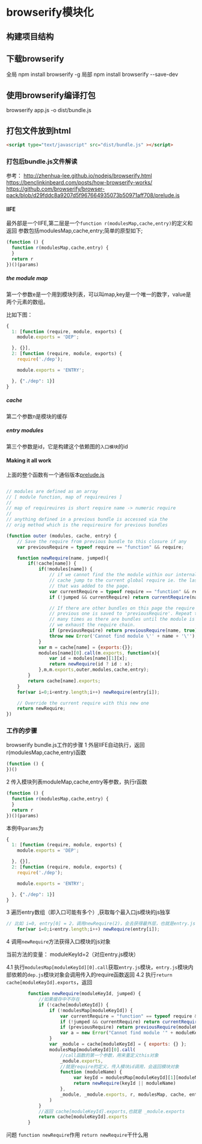 
# browserify模块化

## 构建项目结构

## 下载browserify

全局 npm install browserify -g
局部 npm install browserify --save-dev

## 使用browserify编译打包

browserify app.js -o dist/bundle.js

## 打包文件放到html

```html
<script type="text/javascript" src="dist/bundle.js" ></script>
```

### 打包后bundle.js文件解读

参考：
<http://zhenhua-lee.github.io/nodejs/browserify.html>
<https://benclinkinbeard.com/posts/how-browserify-works/>
<https://github.com/browserify/browser-pack/blob/d29fddc8a9207d5f967664935073b50971aff708/prelude.js>

#### IIFE

最外部是一个IIFE,第二层是一个`function r(modulesMap,cache,entry)`的定义和返回
参数包括modulesMap,cache,entry;简单的原型如下;

```javascript
(function () { 
  function r(modulesMap,cache,entry) { 
  }
  return r 
})()(params)
```

##### the module map

第一个参数e是一个用到模块列表，可以叫map,key是一个唯一的数字，value是两个元素的数组。

比如下图：

```javascript
{
  1: [function (require, module, exports) {
    module.exports = 'DEP';

  }, {}],
  2: [function (require, module, exports) {
    require('./dep');

    module.exports = 'ENTRY';

  }, {"./dep": 1}]
}
```

##### cache

第二个参数n是模块的缓存

##### entry modules

第三个参数是id，它是构建这个依赖图的`入口模块`的id

#### Making it all work

上面的整个函数有一个通俗版本[prelude.js](https://github.com/browserify/browser-pack/blob/d29fddc8a9207d5f967664935073b50971aff708/prelude.js)

```javascript

// modules are defined as an array
// [ module function, map of requireuires ]
//
// map of requireuires is short require name -> numeric require
//
// anything defined in a previous bundle is accessed via the
// orig method which is the requireuire for previous bundles

(function outer (modules, cache, entry) {
    // Save the require from previous bundle to this closure if any
    var previousRequire = typeof require == "function" && require;

    function newRequire(name, jumped){
        if(!cache[name]) {
            if(!modules[name]) {
                // if we cannot find the the module within our internal map or
                // cache jump to the current global require ie. the last bundle
                // that was added to the page.
                var currentRequire = typeof require == "function" && require;
                if (!jumped && currentRequire) return currentRequire(name, true);

                // If there are other bundles on this page the require from the
                // previous one is saved to 'previousRequire'. Repeat this as
                // many times as there are bundles until the module is found or
                // we exhaust the require chain.
                if (previousRequire) return previousRequire(name, true);
                throw new Error('Cannot find module \'' + name + '\'');
            }
            var m = cache[name] = {exports:{}};
            modules[name][0].call(m.exports, function(x){
                var id = modules[name][1][x];
                return newRequire(id ? id : x);
            },m,m.exports,outer,modules,cache,entry);
        }
        return cache[name].exports;
    }
    for(var i=0;i<entry.length;i++) newRequire(entry[i]);

    // Override the current require with this new one
    return newRequire;
})
```

### 工作的步骤

browserify bundle.js工作的步骤
1 外层IIFE自动执行，返回r(modulesMap,cache,entry)函数

```javascript
(function () {  
})()
```

2 传入模块列表moduleMap,cache,entry等参数，执行r函数

```javascript
(function () { 
  function r(modulesMap,cache,entry) { 
  }
  return r 
})()(params)
```

本例中`params`为

```javascript
{
  1: [function (require, module, exports) {
    module.exports = 'DEP';

  }, {}],
  2: [function (require, module, exports) {
    require('./dep');

    module.exports = 'ENTRY';

  }, {"./dep": 1}]
}
```

3 遍历entry数组（即入口可能有多个）,获取每个最入口js模块的js独享


```javascript
// 比如 i=0, entry[0] = 2，调用newRequire(2)，会去获得最外层，也就是entry.js模块的js对象
    for(var i=0;i<entry.length;i++) newRequire(entry[i]);
```


4 调用`newRequire`方法获得入口模块的js对象

当前方法的变量： moduleKeyId=2（对应entry.js模块）

4.1 执行`modulesMap[moduleKeyId][0].call`获取`entry.js`模块，`entry.js`模块内部依赖的`dep.js`模块对象会调用传入的require函数返回
4.2 执行`return cache[moduleKeyId].exports`，返回

```javascript
        function newRequire(moduleKeyId, jumped) {
            //如果缓存中不存在
            if (!cache[moduleKeyId]) { 
                if (!modulesMap[moduleKeyId]) { 
                    var currentRequire = "function" == typeof require && require; 
                    if (!jumped && currentRequire) return currentRequire(moduleKeyId, !0); 
                    if (previousRequire) return previousRequire(moduleKeyId, !0); 
                    var a = new Error("Cannot find module '" + moduleKeyId + "'"); throw a.code = "MODULE_NOT_FOUND", a 
                } 
                var _module = cache[moduleKeyId] = { exports: {} }; 
                modulesMap[moduleKeyId][0].call(
                    //call函数的第一个参数，用来重定义this对象
                    _module.exports,
                    //就是require的定义，传入模块id调用，会返回模块对象
                    function (moduleName) { 
                         var keyId = modulesMap[moduleKeyId][1][moduleName];
                         return newRequire(keyId || moduleName) 
                    },
                    _module, _module.exports, r, modulesMap, cache, entry
                ) 
            }
            //返回 cache[moduleKeyId].exports,也就是 _module.exports
            return cache[moduleKeyId].exports
        }
```

问题
`function newRequire`作用
`return newRequire`干什么用
